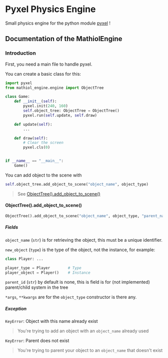 # Pyxel Physics Engine

Small physics engine for the python module [pyxel](https://github.com/kitao/pyxel) !

## Documentation of the MathiolEngine

### Introduction

First, you need a main file to handle pyxel.

You can create a basic class for this:

```python
import pyxel
from mathiol_engine.engine import ObjectTree

class Game:
    def __init__(self):
        pyxel.init(240, 160)
        self.object_tree: ObjectTree = ObjectTree()
        pyxel.run(self.update, self.draw)

    def update(self):
        ...

    def draw(self):
        # Clear the screen
        pyxel.cls(0)


if __name__ == "__main__":
    Game()
```

You can add object to the scene with

```python
self.object_tree.add_object_to_scene("object_name", object_type)
```

> See [ObjectTree().add_object_to_scene()](#objecttreeadd_object_to_scene)

#### ObjectTree().add_object_to_scene()

```python
ObjectTree().add_object_to_scene("object_name", object_type, "parent_name", *args, **kwargs)
```

##### Fields

`object_name` (`str`) is for retrieving the object, this must be a unique identifier.

`new_object` (`type`) is the type of the object, not the instance, for example:

```python
class Player: ...

player_type = Player        # Type
player_object = Player()    # Instance
```

`parent_id` (`str`) by default is none, this is field is for (not implemented) parent/child system in the tree

`*args`, `**kwargs` are for the `object_type` constructor is there any.

##### Exception

`KeyError`: Object with this name already exist

> You're trying to add an object with an `object_name` already used

`KeyError`: Parent does not exist

> You're trying to parent your object to an `object_name` that doesn't exist
